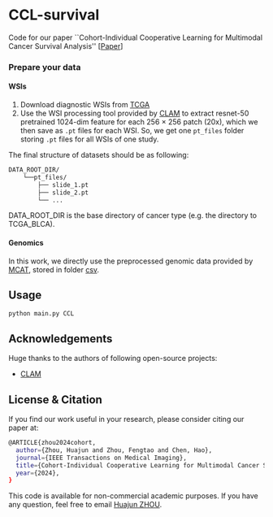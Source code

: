 # CCL-survival

Code for our paper ``Cohort-Individual Cooperative Learning for Multimodal Cancer Survival Analysis'' [[Paper](https://ieeexplore.ieee.org/document/10669115)]


### Prepare your data
#### WSIs
1. Download diagnostic WSIs from [TCGA](https://portal.gdc.cancer.gov/)
2. Use the WSI processing tool provided by [CLAM](https://github.com/mahmoodlab/CLAM) to extract resnet-50 pretrained 1024-dim feature for each 256 $\times$ 256 patch (20x), which we then save as `.pt` files for each WSI. So, we get one `pt_files` folder storing `.pt` files for all WSIs of one study.

The final structure of datasets should be as following:
```bash
DATA_ROOT_DIR/
    └──pt_files/
        ├── slide_1.pt
        ├── slide_2.pt
        └── ...
```

DATA_ROOT_DIR is the base directory of cancer type (e.g. the directory to TCGA_BLCA).

#### Genomics
In this work, we directly use the preprocessed genomic data provided by [MCAT](https://github.com/mahmoodlab/MCAT), stored in folder [csv](./csv).

## Usage

```
python main.py CCL
```

## Acknowledgements
Huge thanks to the authors of following open-source projects:
- [CLAM](https://github.com/mahmoodlab/CLAM)

## License & Citation 
If you find our work useful in your research, please consider citing our paper at:
```bash
@ARTICLE{zhou2024cohort,
  author={Zhou, Huajun and Zhou, Fengtao and Chen, Hao},
  journal={IEEE Transactions on Medical Imaging}, 
  title={Cohort-Individual Cooperative Learning for Multimodal Cancer Survival Analysis}, 
  year={2024},
}
```
This code is available for non-commercial academic purposes. If you have any question, feel free to email [Huajun ZHOU](csehjzhou@ust.hk).
 
